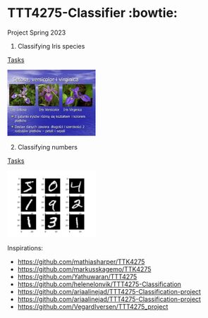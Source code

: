 # TTT4275-Classifier :bowtie:
Project Spring 2023

1. Classifying Iris species 

[Tasks](digits.pdf)

<img src="Iris_TTT4275/Klassene.jpg" width="200">

2. Classifying numbers

[Tasks](isis.pdf)

<img src="MNist_ttt4275/numbers.png" width="200">

Inspirations: 

* https://github.com/mathiasharper/TTK4275
* https://github.com/markusskagemo/TTK4275
* https://github.com/Yathuwaran/TTT4275
* https://github.com/helenelonvik/TTT4275-Classification
* https://github.com/ariaalinejad/TTT4275-Classification-project
* https://github.com/ariaalinejad/TTT4275-Classification-project
* https://github.com/VegardIversen/TTT4275_project